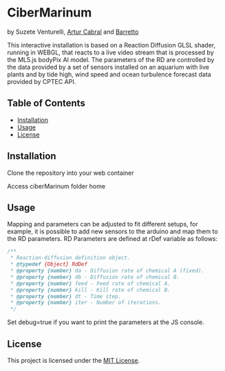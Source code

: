# CiberMarinum
by Suzete Venturelli, [Artur Cabral](https://github.com/arturcabral) and [Barretto](https://github.com/fbarretto)

This interactive installation is based on a Reaction Diffusion GLSL shader, running in WEBGL, that reacts to a live video stream that is processed by the ML5.js bodyPix AI model. The parameters of the RD are controlled by the data provided by a set of sensors installed on an aquarium with live plants and by tide high, wind speed and ocean turbulence forecast data provided by CPTEC API.

## Table of Contents

- [Installation](#installation)
- [Usage](#usage)
- [License](#license)

## Installation

Clone the repository into your web container

Access ciberMarinum folder home

## Usage

Mapping and parameters can be adjusted to fit different setups, for example, it is possible to add new sensors to the arduino and map them to the RD parameters.
RD Parameters are defined at rDef variable as follows:


```javascript
/**
 * Reaction-diffusion definition object.
 * @typedef {Object} RdDef
 * @property {number} da - Diffusion rate of chemical A (fixed).
 * @property {number} db - Diffusion rate of chemical B.
 * @property {number} feed - Feed rate of chemical A.
 * @property {number} kill - Kill rate of chemical B.
 * @property {number} dt - Time step.
 * @property {number} iter - Number of iterations.
 */
``````

Set debug=true if you want to print the parameters at the JS console.

## License
This project is licensed under the [MIT License](LICENSE).

